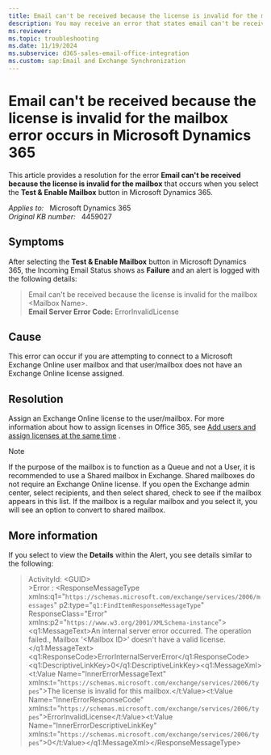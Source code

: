 ```yaml
---
title: Email can't be received because the license is invalid for the mailbox error
description: You may receive an error that states email can't be received because the license is invalid for the mailbox. This error occurs when you select the Test & Enable Mailbox button in Microsoft Dynamics 365. Provides a resolution.
ms.reviewer: 
ms.topic: troubleshooting
ms.date: 11/19/2024
ms.subservice: d365-sales-email-office-integration
ms.custom: sap:Email and Exchange Synchronization
---
```

# Email can't be received because the license is invalid for the mailbox error occurs in Microsoft Dynamics 365

This article provides a resolution for the error **Email can't be received because the license is invalid for the mailbox** that occurs when you select the **Test & Enable Mailbox** button in Microsoft Dynamics 365.

_Applies to:_ &nbsp; Microsoft Dynamics 365  
_Original KB number:_ &nbsp; 4459027

## Symptoms

After selecting the **Test & Enable Mailbox** button in Microsoft Dynamics 365, the Incoming Email Status shows as **Failure** and an alert is logged with the following details:

> Email can't be received because the license is invalid for the mailbox \<Mailbox Name>.  
**Email Server Error Code:** ErrorInvalidLicense

## Cause

This error can occur if you are attempting to connect to a Microsoft Exchange Online user mailbox and that user/mailbox does not have an Exchange Online license assigned.

## Resolution

Assign an Exchange Online license to the user/mailbox. For more information about how to assign licenses in Office 365, see [Add users and assign licenses at the same time](/microsoft-365/admin/add-users/add-users) .

> [!NOTE]
> If the purpose of the mailbox is to function as a Queue and not a User, it is recommended to use a Shared mailbox in Exchange. Shared mailboxes do not require an Exchange Online license. If you open the Exchange admin center, select recipients, and then select shared, check to see if the mailbox appears in this list. If the mailbox is a regular mailbox and you select it, you will see an option to convert to shared mailbox.

## More information

If you select to view the **Details** within the Alert, you see details similar to the following:

> ActivityId: \<GUID>  
> \>Error : \<ResponseMessageType xmlns:q1="`https://schemas.microsoft.com/exchange/services/2006/messages`" p2:type="`q1:FindItemResponseMessageType`" ResponseClass="Error" xmlns:p2="`https://www.w3.org/2001/XMLSchema-instance`">\<q1:MessageText>An internal server error occurred. The operation failed., Mailbox '\<Mailbox ID>' doesn't have a valid license.</q1:MessageText>\<q1:ResponseCode>ErrorInternalServerError\</q1:ResponseCode>\<q1:DescriptiveLinkKey>0</q1:DescriptiveLinkKey>\<q1:MessageXml><t:Value Name="InnerErrorMessageText" xmlns:t="`https://schemas.microsoft.com/exchange/services/2006/types`">The license is invalid for this mailbox.</t:Value><t:Value Name="InnerErrorResponseCode" xmlns:t="`https://schemas.microsoft.com/exchange/services/2006/types`">ErrorInvalidLicense</t:Value><t:Value Name="InnerErrorDescriptiveLinkKey" xmlns:t="`https://schemas.microsoft.com/exchange/services/2006/types`">0</t:Value></q1:MessageXml>\</ResponseMessageType>
